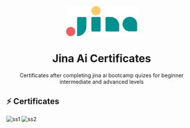 <p align="center">
    <img  height="80" src="./img/logo.svg">
  </a>
</p>
<h1 align="center">Jina Ai Certificates</h1>
<div align="center">
  Certificates after completing jina ai bootcamp quizes for beginner intermediate and advanced levels
</div>


## ⚡️  Certificates

![ss1](./img/sc-1.jpeg)
![ss2](./img/sc-2.jpeg)




